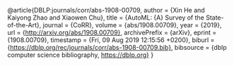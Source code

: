 @article{DBLP:journals/corr/abs-1908-00709,
  author    = {Xin He and
               Kaiyong Zhao and
               Xiaowen Chu},
  title     = {AutoML: {A} Survey of the State-of-the-Art},
  journal   = {CoRR},
  volume    = {abs/1908.00709},
  year      = {2019},
  url       = {http://arxiv.org/abs/1908.00709},
  archivePrefix = {arXiv},
  eprint    = {1908.00709},
  timestamp = {Fri, 09 Aug 2019 12:15:56 +0200},
  biburl    = {https://dblp.org/rec/journals/corr/abs-1908-00709.bib},
  bibsource = {dblp computer science bibliography, https://dblp.org}
}